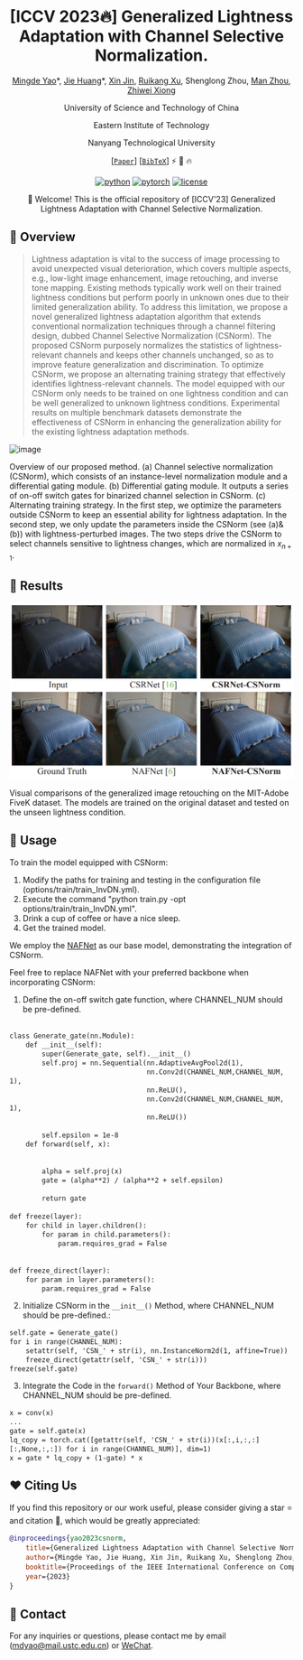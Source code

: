 
<div align="center">

# [ICCV 2023:fire:] Generalized Lightness Adaptation with Channel Selective Normalization.

[Mingde Yao](https://scholar.google.com/citations?user=fsE3MzwAAAAJ&hl=en)\*, [Jie Huang](https://huangkevinj.github.io/)\*, [Xin Jin](http://home.ustc.edu.cn/~jinxustc/), [Ruikang Xu](https://scholar.google.com/citations?user=PulrrscAAAAJ&hl=en), Shenglong Zhou, [Man Zhou](https://manman1995.github.io/), [Zhiwei Xiong](http://staff.ustc.edu.cn/~zwxiong/)

University of Science and Technology of China

Eastern Institute of Technology

Nanyang Technological University


[[`Paper`](https://arxiv.org/pdf/2308.13783.pdf)] [[`BibTeX`](#heart-citing-us)] :zap: :rocket: :fire:

[![python](https://img.shields.io/badge/-Python_3.8_%7C_3.9_%7C_3.10-blue?logo=python&logoColor=white)](https://github.com/pre-commit/pre-commit)
[![pytorch](https://img.shields.io/badge/PyTorch-ee4c2c?logo=pytorch&logoColor=white)](https://pytorch.org/get-started/locally/)
[![license](https://img.shields.io/badge/License-MIT-green.svg?labelColor=gray)](#license)

:rocket: Welcome! This is the official repository of [ICCV'23] Generalized Lightness Adaptation with Channel Selective Normalization. 

</div>



## 📌 Overview

>Lightness adaptation is vital to the success of image processing to avoid unexpected visual deterioration, which covers multiple aspects, e.g., low-light image enhancement, image retouching, and inverse tone mapping. Existing methods typically work well on their trained lightness conditions but perform poorly in unknown ones due to their limited generalization ability. To address this limitation, we propose a novel generalized lightness adaptation algorithm that extends conventional normalization techniques through a channel filtering design, dubbed Channel Selective Normalization (CSNorm). The proposed CSNorm purposely normalizes the statistics of lightness-relevant channels and keeps other channels unchanged, so as to improve feature generalization and discrimination. To optimize CSNorm, we propose an alternating training strategy that effectively identifies lightness-relevant channels. The model equipped with our CSNorm only needs to be trained on one lightness condition and can be well generalized to unknown lightness conditions. Experimental results on multiple benchmark datasets demonstrate the effectiveness of CSNorm in enhancing the generalization ability for the existing lightness adaptation methods. 


![image](https://github.com/mdyao/CSNorm/assets/33108887/f4c9b327-51fa-4832-8069-ab6919100277)

Overview of our proposed method. (a) Channel selective normalization (CSNorm), which consists of an instance-level normalization module and a differential gating module. (b) Differential gating module. It outputs a series of on-off switch gates for binarized channel selection in CSNorm. (c) Alternating training strategy. In the first step, we optimize the parameters outside CSNorm to keep an essential ability for lightness adaptation. In the second step, we only update the parameters inside the CSNorm (see (a)&(b)) with lightness-perturbed images. The two steps drive the CSNorm to select channels sensitive to lightness changes, which are normalized in $x_{n+1}$. 


<!--
## :star: News

* August. 18, 2023: We release the core code of our algorithm.
<!--, including the implementation of network architecture and training strategy.  ### Highlights
* More models and configurations will be open source soon, we need some time to organize our data and code. -->



##  :sunflower: Results

![image-20230818115344581](README/image-20230818115344581.png)

Visual comparisons of the generalized image retouching on the MIT-Adobe FiveK  dataset. The models are trained on the original dataset and tested on the unseen lightness condition.  



## :rocket: Usage

<!-- This repository is the **official implementation** of the paper, "Generalized Lightness Adaptation with Channel Selective Normalization", where more implementation details are presented. -->


To train the model equipped with CSNorm:

1. Modify the paths for training and testing in the configuration file (options/train/train_InvDN.yml).
2. Execute the command "python train.py -opt options/train/train_InvDN.yml".
3. Drink a cup of coffee or have a nice sleep.
4. Get the trained model. 


We employ the [NAFNet](https://github.com/mdyao/CSNorm/blob/62056d2ba45c6ab356a29e4a155d2f72c4c87beb/models/modules/NAFNet/NAFNet.py) as our base model, demonstrating the integration of CSNorm. 

Feel free to replace NAFNet with your preferred backbone when incorporating CSNorm:


1. Define the on-off switch gate function, where CHANNEL_NUM should be pre-defined.

```

class Generate_gate(nn.Module):
    def __init__(self):
        super(Generate_gate, self).__init__()
        self.proj = nn.Sequential(nn.AdaptiveAvgPool2d(1),
                                  nn.Conv2d(CHANNEL_NUM,CHANNEL_NUM, 1),
                                  nn.ReLU(),
                                  nn.Conv2d(CHANNEL_NUM,CHANNEL_NUM, 1),
                                  nn.ReLU())

        self.epsilon = 1e-8
    def forward(self, x):


        alpha = self.proj(x)
        gate = (alpha**2) / (alpha**2 + self.epsilon)

        return gate

def freeze(layer):
    for child in layer.children():
        for param in child.parameters():
            param.requires_grad = False


def freeze_direct(layer):
    for param in layer.parameters():
        param.requires_grad = False

```

2. Initialize CSNorm in the `__init__()` Method, where CHANNEL_NUM should be pre-defined.:

```
self.gate = Generate_gate()
for i in range(CHANNEL_NUM):
    setattr(self, 'CSN_' + str(i), nn.InstanceNorm2d(1, affine=True))
    freeze_direct(getattr(self, 'CSN_' + str(i)))
freeze(self.gate)
```

3. Integrate the Code in the `forward()` Method of Your Backbone, where CHANNEL_NUM should be pre-defined.

```
x = conv(x)
...
gate = self.gate(x)
lq_copy = torch.cat([getattr(self, 'CSN_' + str(i))(x[:,i,:,:][:,None,:,:]) for i in range(CHANNEL_NUM)], dim=1)
x = gate * lq_copy + (1-gate) * x
```


## :heart: Citing Us
If you find this repository or our work useful, please consider giving a star :star: and citation :t-rex:, which would be greatly appreciated:

```bibtex
@inproceedings{yao2023csnorm,
	title={Generalized Lightness Adaptation with Channel Selective Normalization},
	author={Mingde Yao, Jie Huang, Xin Jin, Ruikang Xu, Shenglong Zhou, Man Zhou, and Zhiwei Xiong},
	booktitle={Proceedings of the IEEE International Conference on Computer Vision},
	year={2023}
}
```


## :email: Contact

<!-- If you have any problem with the released code, please do not hesitate to open an issue.-->

For any inquiries or questions, please contact me by email (mdyao@mail.ustc.edu.cn) or [WeChat](https://user-images.githubusercontent.com/33108887/225539514-7c10ccc7-0710-4d7a-8a09-643cf3832d53.png). 
